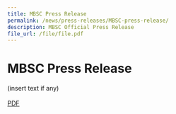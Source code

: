 ```yaml
---
title: MBSC Press Release
permalink: /news/press-releases/MBSC-press-release/
description: MBSC Official Press Release
file_url: /file/file.pdf
---
```


# **MBSC Press Release**
(insert text if any)
<br>
<br>
[PDF](/news/press-releases/files/Random_test_to_check_for_MBSC_Press_Release.pdf)
